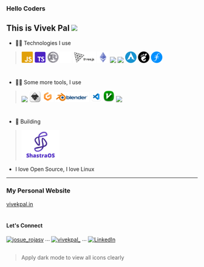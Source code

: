 ### Hello Coders 
## This is Vivek Pal <img src="https://media.giphy.com/media/WUlplcMpOCEmTGBtBW/giphy.gif" width="40">

- 👨‍💻 Technologies I use <br />
> <img src="https://raw.githubusercontent.com/vivekpal1/vivekpal1/main/assets/icons8-javascript.svg" width="30"> <img src="https://raw.githubusercontent.com/vivekpal1/vivekpal1/main/assets/icons8-typescript.svg" width="30"> <img src="https://github.com/vivekpal1/vivekpal1/blob/main/assets/icons8-rust-is-a-multi-paradigm-system-programming-language-96.png?raw=true" width="30"> <img src="https://raw.githubusercontent.com/vivekpal1/vivekpal1/main/assets/icons8-next.js-144.png" width="30"> <img src="https://raw.githubusercontent.com/vivekpal1/vivekpal1/main/assets/threejs.png" width="60"> <img src="https://raw.githubusercontent.com/vivekpal1/vivekpal1/main/assets/icons8-ethereum-48.png" width="30"> <img src="https://cdn.icon-icons.com/icons2/2107/PNG/512/file_type_solidity_icon_130156.png" width="30"> <img src="https://www.iconsdb.com/icons/preview/white/linux-xxl.png" width="30"> <img src="https://github.com/vivekpal1/vivekpal1/blob/main/assets/787248.png" width="30"> <img src="https://github.com/vivekpal1/vivekpal1/blob/main/assets/gnome_512x512.png" width="30"> <img src="https://github.com/vivekpal1/vivekpal1/blob/main/assets/dff7764bc47d4467874fce8f3670d206.png" width="30">

#

- 👨‍💻 Some more tools, I use <br />
> <img src="https://forum.obsidian.md/uploads/default/original/2X/6/6df43bc4ee96f0a1b67ff3600caf6879b758a743.png" width="30"> <img src="https://raw.githubusercontent.com/vivekpal1/vivekpal1/main/assets/Apps-Inkscape-icon.png" width="30"> <img src="https://raw.githubusercontent.com/vivekpal1/vivekpal1/main/assets/37021919.png" width="30"> <img src="https://github.com/vivekpal1/vivekpal1/blob/main/assets/blender_logo_socket.png?raw=true" width="90"> <img src="https://github.com/vivekpal1/vivekpal1/blob/main/assets/app-icon.png?raw=true" width="30"> <img src="https://github.com/vivekpal1/vivekpal1/blob/main/assets/vim-icon.png?raw=true" width="30"> <img src="https://upload.wikimedia.org/wikipedia/commons/thumb/9/90/DaVinci_Resolve_17_logo.svg/1200px-DaVinci_Resolve_17_logo.svg.png" width="30">

#

- 🔨 Building
> <a href="https://shastraos.org/"><img src="https://raw.githubusercontent.com/vivekpal1/vivekpal1/main/assets/shastraos-icon-full02.png" width="100"></a>
- I love Open Source, I love Linux

---

### My Personal Website

<a href="https://vivekpal.in">vivekpal.in</a>

#
#### Let's Connect

<p>
   <a href="https://instagram.com/vivekpal.in/" target="blank"><img align="center" src="https://pluspng.com/img-png/instagram-icon-png-instagram-icon-png-50-px-1600.png" alt="josue_rojasv" height="40" width="40" /></a> ...
 <a href="https://twitter.com/vivekpal0x" target="blank"><img align="center" src="https://upload.wikimedia.org/wikipedia/commons/4/4f/Twitter-logo.svg" alt="vivekpal_" height="40" width="40" /></a> ...
  <a href="https://www.linkedin.com/in/vivekpal1/" target="blank"><img align="center" src="https://cdn4.iconfinder.com/data/icons/neon-social-icons-set/256/social_media_icons_neon_set_256x256_0010_linkedin.png" alt="LinkedIn" height="40" width="40" /></a>
 
</p>


## 
<!---
<p align="center">
  <img src="https://github.com/vivekpal1/vivekpal1/raw/output/github-contribution-grid-snake.svg" alt="snake"></center>
</p>

--- -->

> Apply dark mode to view all icons clearly

